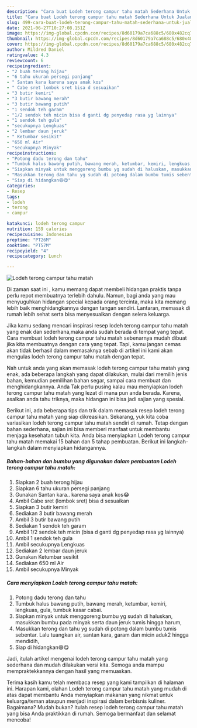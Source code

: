 ```yaml
---
description: "Cara buat Lodeh terong campur tahu matah Sederhana Untuk Jualan"
title: "Cara buat Lodeh terong campur tahu matah Sederhana Untuk Jualan"
slug: 499-cara-buat-lodeh-terong-campur-tahu-matah-sederhana-untuk-jualan
date: 2021-06-27T10:27:08.151Z
image: https://img-global.cpcdn.com/recipes/8d60179a7ca688c5/680x482cq70/lodeh-terong-campur-tahu-matah-foto-resep-utama.jpg
thumbnail: https://img-global.cpcdn.com/recipes/8d60179a7ca688c5/680x482cq70/lodeh-terong-campur-tahu-matah-foto-resep-utama.jpg
cover: https://img-global.cpcdn.com/recipes/8d60179a7ca688c5/680x482cq70/lodeh-terong-campur-tahu-matah-foto-resep-utama.jpg
author: Mildred Daniel
ratingvalue: 4.3
reviewcount: 6
recipeingredient:
- "2 buah terong hijau"
- "6 tahu ukuran persegi panjang"
- " Santan kara karena saya anak kos"
- " Cabe sret lombok sret bisa d sesuaikan"
- "3 butir kemiri"
- "3 butir bawang merah"
- "3 butir bawang putih"
- "1 sendok teh garam"
- "1/2 sendok teh micin bisa d ganti dg penyedap rasa yg lainnya"
- "1 sendok teh gula"
- "secukupnya Lengkuas"
- "2 lembar daun jeruk"
- " Ketumbar sesikit"
- "650 ml Air"
- "secukupnya Minyak"
recipeinstructions:
- "Potong dadu terong dan tahu"
- "Tumbuk halus bawang putih, bawang merah, ketumbar, kemiri, lengkuas, gula, tumbuk kasar cabai."
- "Siapkan minyak untuk menggoreng bumbu yg sudah di haluskan, masukkan bumbu pada minyak serta daun jeruk tumis hingga harum,"
- "Masukkan terong dan tahu yg sudah di potong dalam bumbu tumis sebentar. Lalu tuangkan air, santan kara, garam dan micin aduk2 hingga mendidih,"
- "Siap di hidangkan😄😋"
categories:
- Resep
tags:
- lodeh
- terong
- campur

katakunci: lodeh terong campur 
nutrition: 159 calories
recipecuisine: Indonesian
preptime: "PT26M"
cooktime: "PT57M"
recipeyield: "4"
recipecategory: Lunch

---
```



![Lodeh terong campur tahu matah](https://img-global.cpcdn.com/recipes/8d60179a7ca688c5/680x482cq70/lodeh-terong-campur-tahu-matah-foto-resep-utama.jpg)

Di zaman  saat ini , kamu memang dapat membeli hidangan praktis tanpa perlu repot membuatnya terlebih dahulu. Namun, bagi anda yang mau menyuguhkan hidangan special kepada orang tercinta, maka kita memang lebih baik menghidangkannya dengan tangan sendiri. Lantaran, memasak di rumah lebih sehat serta bisa menyesuaikan dengan selera keluarga.

Jika kamu sedang mencari inspirasi resep lodeh terong campur tahu matah yang enak dan sederhana,maka anda sudah berada di tempat yang tepat. Cara membuat lodeh terong campur tahu matah  sebenarnya mudah dibuat jika kita membuatnya dengan cara yang tepat. Tapi, kamu jangan cemas akan tidak berhasil dalam memasaknya 
sebab di artikel ini kami akan mengulas lodeh terong campur tahu matah dengan tepat.  



Nah untuk anda yang akan memasak lodeh terong campur tahu matah yang enak, ada beberapa langkah yang dapat dilakukan, mulai dari memilih jenis bahan, kemudian pemilihan bahan segar, sampai cara membuat dan menghidangkannya. Anda Tak perlu pusing kalau mau menyiapkan lodeh terong campur tahu matah yang lezat di mana pun anda berada. Karena, asalkan anda  tahu triknya, maka hidangan ini bisa jadi sajian yang spesial.

Berikut ini, ada beberapa tips dan trik dalam memasak resep lodeh terong campur tahu matah yang siap dikreasikan. Sekarang, yuk kita coba variasikan lodeh terong campur tahu matah sendiri di rumah. Tetap dengan bahan sederhana, sajian ini bisa memberi manfaat untuk membantu menjaga kesehatan tubuh kita. Anda bisa menyiapkan Lodeh terong campur tahu matah memakai 15 bahan dan 5 tahap pembuatan. Berikut ini langkah-langkah dalam menyiapkan hidangannya.

<!--inarticleads1-->

##### Bahan-bahan dan bumbu yang digunakan dalam pembuatan Lodeh terong campur tahu matah:

1. Siapkan 2 buah terong hijau
1. Siapkan 6 tahu ukuran persegi panjang
1. Gunakan  Santan kara.. karena saya anak kos😂
1. Ambil  Cabe sret (lombok sret) bisa d sesuaikan
1. Siapkan 3 butir kemiri
1. Sediakan 3 butir bawang merah
1. Ambil 3 butir bawang putih
1. Sediakan 1 sendok teh garam
1. Ambil 1/2 sendok teh micin (bisa d ganti dg penyedap rasa yg lainnya)
1. Ambil 1 sendok teh gula
1. Ambil secukupnya Lengkuas
1. Sediakan 2 lembar daun jeruk
1. Gunakan  Ketumbar sesikit
1. Sediakan 650 ml Air
1. Ambil secukupnya Minyak




<!--inarticleads2-->

##### Cara menyiapkan Lodeh terong campur tahu matah:

1. Potong dadu terong dan tahu
1. Tumbuk halus bawang putih, bawang merah, ketumbar, kemiri, lengkuas, gula, tumbuk kasar cabai.
1. Siapkan minyak untuk menggoreng bumbu yg sudah di haluskan, masukkan bumbu pada minyak serta daun jeruk tumis hingga harum,
1. Masukkan terong dan tahu yg sudah di potong dalam bumbu tumis sebentar. Lalu tuangkan air, santan kara, garam dan micin aduk2 hingga mendidih,
1. Siap di hidangkan😄😋




Jadi, itulah artikel mengenai  lodeh terong campur tahu matah  yang sederhana dan mudah dilakukan versi kita. Semoga anda mampu mempraktekkannya dengan hasil yang memuaskan. 

Terima kasih kamu telah membaca resep yang kami tampilkan di halaman ini. Harapan kami, olahan  Lodeh terong campur tahu matah yang mudah di atas dapat membantu Anda menyiapkan makanan yang nikmat untuk keluarga/teman ataupun menjadi inspirasi dalam berbisnis kuliner. Bagaimana? Mudah bukan? Itulah resep lodeh terong campur tahu matah yang bisa Anda praktikkan di rumah. Semoga bermanfaat dan selamat mencoba!

